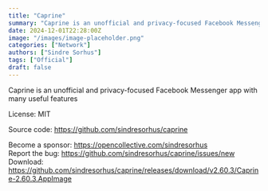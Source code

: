 ```yaml
---
title: "Caprine"
summary: "Caprine is an unofficial and privacy-focused Facebook Messenger app with many useful features"
date: 2024-12-01T22:28:00Z
image: "/images/image-placeholder.png"
categories: ["Network"]
authors: ["Sindre Sorhus"]
tags: ["Official"]
draft: false
---
```


Caprine is an unofficial and privacy-focused Facebook Messenger app with many useful features

License: MIT

Source code: <https://github.com/sindresorhus/caprine>

Become a sponsor: <https://opencollective.com/sindresorhus>  
Report the bug: <https://github.com/sindresorhus/caprine/issues/new>  
Download: <https://github.com/sindresorhus/caprine/releases/download/v2.60.3/Caprine-2.60.3.AppImage>
